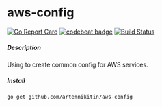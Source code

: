 # aws-config 
[![Go Report Card](https://goreportcard.com/badge/github.com/artemnikitin/aws-config)](https://goreportcard.com/report/github.com/artemnikitin/aws-config) [![codebeat badge](https://codebeat.co/badges/29a330a4-7af4-462e-b8ea-de61ea346cb4)](https://codebeat.co/projects/github-com-artemnikitin-aws-config)    [![Build Status](https://travis-ci.org/artemnikitin/aws-config.svg?branch=master)](https://travis-ci.org/artemnikitin/aws-config)   

##### Description
Using to create common config for AWS services.

##### Install
``` 
go get github.com/artemnikitin/aws-config
``` 
   
